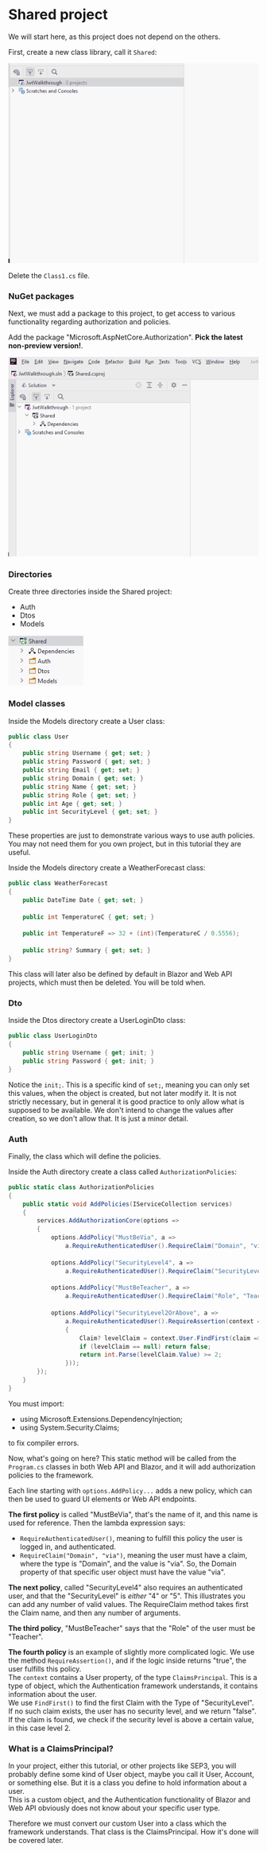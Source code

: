 # Shared project
We will start here, as this project does not depend on the others.

First, create a new class library, call it `Shared`:

![createlib](Resources/CreateLibrary.gif)

Delete the `Class1.cs` file.

### NuGet packages
Next, we must add a package to this project, to get access to various functionality regarding authorization and policies.

Add the package "Microsoft.AspNetCore.Authorization". **Pick the latest non-preview version!**.

![createlib](Resources/AddAuthPackage.gif)

### Directories
Create three directories inside the Shared project:
* Auth
* Dtos
* Models

![img.png](Resources/SharedDirs.png)

### Model classes
Inside the Models directory create a User class:

```csharp
public class User
{
    public string Username { get; set; }
    public string Password { get; set; }
    public string Email { get; set; }
    public string Domain { get; set; }
    public string Name { get; set; }
    public string Role { get; set; }
    public int Age { get; set; }
    public int SecurityLevel { get; set; }
}
```

These properties are just to demonstrate various ways to use auth policies. You may not need them for you own project, but in this tutorial they are useful.

Inside the Models directory create a WeatherForecast class:

```csharp
public class WeatherForecast
{
    public DateTime Date { get; set; }

    public int TemperatureC { get; set; }

    public int TemperatureF => 32 + (int)(TemperatureC / 0.5556);

    public string? Summary { get; set; }
}
```

This class will later also be defined by default in Blazor and Web API projects, which must then be deleted. You will be told when.

### Dto
Inside the Dtos directory create a UserLoginDto class:

```csharp
public class UserLoginDto
{
    public string Username { get; init; }
    public string Password { get; init; }
}
```

Notice the `init;`. This is a specific kind of `set;`, meaning you can only set this values, when the object is created, but not later modify it. It is not strictly necessary, but in general it is good practice to only allow what is supposed to be available. We don't intend to change the values after creation, so we don't allow that.
It is just a minor detail.

### Auth
Finally, the class which will define the policies.

Inside the Auth directory create a class called `AuthorizationPolicies`:

```csharp
public static class AuthorizationPolicies
{
    public static void AddPolicies(IServiceCollection services)
    {
        services.AddAuthorizationCore(options =>
        {
            options.AddPolicy("MustBeVia", a =>
                a.RequireAuthenticatedUser().RequireClaim("Domain", "via"));
    
            options.AddPolicy("SecurityLevel4", a =>
                a.RequireAuthenticatedUser().RequireClaim("SecurityLevel", "4", "5"));
    
            options.AddPolicy("MustBeTeacher", a =>
                a.RequireAuthenticatedUser().RequireClaim("Role", "Teacher"));
    
            options.AddPolicy("SecurityLevel2OrAbove", a =>
                a.RequireAuthenticatedUser().RequireAssertion(context =>
                {
                    Claim? levelClaim = context.User.FindFirst(claim => claim.Type.Equals("SecurityLevel"));
                    if (levelClaim == null) return false;
                    return int.Parse(levelClaim.Value) >= 2;
                }));
        });
    }
}
```

You must import:
* using Microsoft.Extensions.DependencyInjection;
* using System.Security.Claims;

to fix compiler errors.

Now, what's going on here? This static method will be called from the `Program.cs` classes in both Web API and Blazor, and it will add authorization policies to the framework.

Each line starting with `options.AddPolicy...` adds a new policy, which can then be used to guard UI elements or Web API endpoints.

**The first policy** is called "MustBeVia", that's the name of it, and this name is used for reference. Then the lambda expression says:
* `RequireAuthenticatedUser()`, meaning to fulfill this policy the user is logged in, and authenticated.
* `RequireClaim("Domain", "via")`, meaning the user must have a claim, where the type is "Domain", and the value is "via". So, the Domain property of that specific user object must have the value "via". 

**The next policy**, called "SecurityLevel4" also requires an authenticated user, and that the "SecurityLevel" is _either_ "4" or "5". This illustrates you can add any number of valid values. The RequireClaim method takes first the Claim name, and then any number of arguments.

**The third policy**, "MustBeTeacher" says that the "Role" of the user must be "Teacher".

**The fourth policy** is an example of slightly more complicated logic. We use the method `RequireAssertion()`, and if the logic inside returns "true", the user fulfills this policy.\
The `context` contains a User property, of the type `ClaimsPrincipal`. This is a type of object, which the Authentication framework understands, it contains information about the user.\
We use `FindFirst()` to find the first Claim with the Type of "SecurityLevel". If no such claim exists, the user has no security level, and we return "false". If the claim is found, we check if the security level is above a certain value, in this case level 2.

### What is a ClaimsPrincipal?
In your project, either this tutorial, or other projects like SEP3, you will probably define some kind of User object, maybe you call it User, Account, or something else. But it is a class you define to hold information about a user.\
This is a custom object, and the Authentication functionality of Blazor and Web API obviously does not know about your specific user type. 

Therefore we must convert our custom User into a class which the framework understands. That class is the ClaimsPrincipal. How it's done will be covered later.